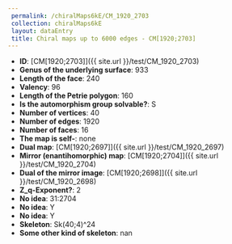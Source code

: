 ```yaml
--- 
 permalink: /chiralMaps6kE/CM_1920_2703 
 collection: chiralMaps6kE
 layout: dataEntry
 title: Chiral maps up to 6000 edges - CM[1920;2703]
---
```


- **ID**: [CM[1920;2703]]({{ site.url }}/test/CM_1920_2703)
- **Genus of the underlying surface**: 933
- **Length of the face**: 240
- **Valency**: 96
- **Length of the Petrie polygon**: 160
- **Is the automorphism group solvable?**: S
- **Number of vertices**: 40
- **Number of edges**: 1920
- **Number of faces**: 16
- **The map is self-**: none
- **Dual map**: [CM[1920;2697]]({{ site.url }}/test/CM_1920_2697)
- **Mirror (enantihomorphic) map**: [CM[1920;2704]]({{ site.url }}/test/CM_1920_2704)
- **Dual of the mirror image**: [CM[1920;2698]]({{ site.url }}/test/CM_1920_2698)
- **Z_q-Exponent?**: 2
- **No idea**:  31:2704
- **No idea**: Y
- **No idea**: Y
- **Skeleton**: Sk(40;4)^24
- **Some other kind of skeleton**: nan
